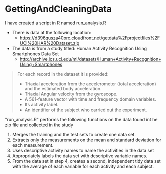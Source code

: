 # GettingAndCleaningData

I have created a script in R named run_analysis.R
* There is data at the following location:
  * https://d396qusza40orc.cloudfront.net/getdata%2Fprojectfiles%2FUCI%20HAR%20Dataset.zip
* The data is from a study titled: Human Activity Recognition Using Smartphones Data Set
  * http://archive.ics.uci.edu/ml/datasets/Human+Activity+Recognition+Using+Smartphones 

 > For each record in the dataset it is provided: 
 > - Triaxial acceleration from the accelerometer (total acceleration) and the estimated body acceleration. 
 > - Triaxial Angular velocity from the gyroscope. 
 > - A 561-feature vector with time and frequency domain variables. 
 > - Its activity label. 
 > - An identifier of the subject who carried out the experiment.
 
"run_analysis.R" performs the following functions on the data found int he zip file and collected in the study 
1. Merges the training and the test sets to create one data set.
2. Extracts only the measurements on the mean and standard deviation for each measurement. 
3. Uses descriptive activity names to name the activities in the data set
4. Appropriately labels the data set with descriptive variable names. 
5. From the data set in step 4, creates a second, independent tidy data set with the average of each variable for each activity and each subject.

